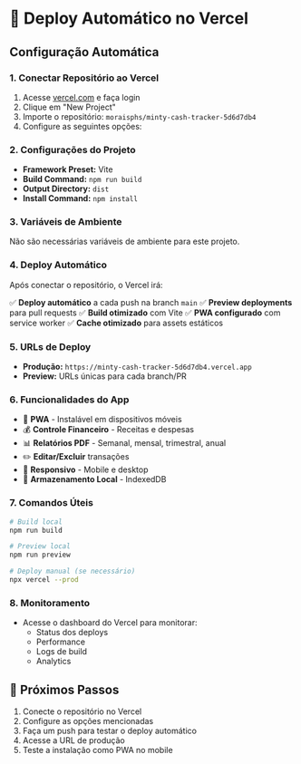 # 🚀 Deploy Automático no Vercel

## Configuração Automática

### 1. Conectar Repositório ao Vercel

1. Acesse [vercel.com](https://vercel.com) e faça login
2. Clique em "New Project"
3. Importe o repositório: `moraisphs/minty-cash-tracker-5d6d7db4`
4. Configure as seguintes opções:

### 2. Configurações do Projeto

- **Framework Preset:** Vite
- **Build Command:** `npm run build`
- **Output Directory:** `dist`
- **Install Command:** `npm install`

### 3. Variáveis de Ambiente

Não são necessárias variáveis de ambiente para este projeto.

### 4. Deploy Automático

Após conectar o repositório, o Vercel irá:

✅ **Deploy automático** a cada push na branch `main`
✅ **Preview deployments** para pull requests
✅ **Build otimizado** com Vite
✅ **PWA configurado** com service worker
✅ **Cache otimizado** para assets estáticos

### 5. URLs de Deploy

- **Produção:** `https://minty-cash-tracker-5d6d7db4.vercel.app`
- **Preview:** URLs únicas para cada branch/PR

### 6. Funcionalidades do App

- 📱 **PWA** - Instalável em dispositivos móveis
- 💰 **Controle Financeiro** - Receitas e despesas
- 📊 **Relatórios PDF** - Semanal, mensal, trimestral, anual
- ✏️ **Editar/Excluir** transações
- 📱 **Responsivo** - Mobile e desktop
- 💾 **Armazenamento Local** - IndexedDB

### 7. Comandos Úteis

```bash
# Build local
npm run build

# Preview local
npm run preview

# Deploy manual (se necessário)
npx vercel --prod
```

### 8. Monitoramento

- Acesse o dashboard do Vercel para monitorar:
  - Status dos deploys
  - Performance
  - Logs de build
  - Analytics

## 🎯 Próximos Passos

1. Conecte o repositório no Vercel
2. Configure as opções mencionadas
3. Faça um push para testar o deploy automático
4. Acesse a URL de produção
5. Teste a instalação como PWA no mobile
